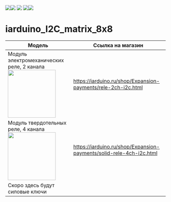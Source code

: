 [![](https://iarduino.ru/img/logo.svg)](https://iarduino.ru)[![](https://wiki.iarduino.ru/img/git-shop.svg?3)](https://iarduino.ru) [![](https://wiki.iarduino.ru/img/git-wiki.svg?2)](https://wiki.iarduino.ru) [![](https://wiki.iarduino.ru/img/git-lesson.svg?2)](https://lesson.iarduino.ru)[![](https://wiki.iarduino.ru/img/git-forum.svg?2)](http://forum.trema.ru)

# iarduino\_I2C\_matrix\_8x8

| Модель | Ссылка на магазин |
|---|---|
| Модуль электромеханических реле, 2 канала <img src="https://wiki.iarduino.ru/img/resources/1157/1157.svg" width="150px"></img>| https://iarduino.ru/shop/Expansion-payments/rele-2ch-i2c.html |
| Модуль твердотельных реле, 4 канала <img src="https://wiki.iarduino.ru/img/resources/1158/1158.svg" width="150px"></img>| https://iarduino.ru/shop/Expansion-payments/solid-rele-4ch-i2c.html |
| Скоро здесь будут силовые ключи |  |
